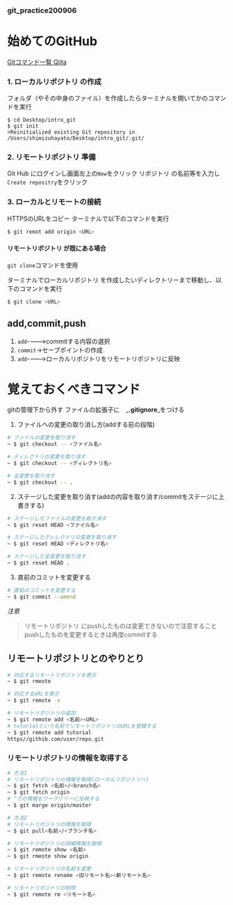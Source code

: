 ### git_practice200906

# 始めてのGitHub
[Gitコマンド一覧 Qiita](https://qiita.com/fukumone/items/73e1a9a62c5e4454263b)
　
### 1. ローカルリポジトリ の作成
フォルダ（やその中身のファイル）を作成したらターミナルを開いてかのコマンドを実行
```badh
$ cd Desktop/intro_git
$ git init
>Reinitialized existing Git repository in /Users/shimizuhayato/Desktop/intro_git/.git/
```
### 2. リモートリポジトリ 準備
Git Hub にログインし画面左上の`New`をクリック
リポジトリ の名前等を入力し`Create repositry`をクリック

### 3. ローカルとリモートの接続
HTTPSのURLをコピー
ターミナルで以下のコマンドを実行
```bash
$ git remot add origin <URL>
```

#### リモートリポジトリ が既にある場合
`git clone`コマンドを使用

ターミナルでローカルリポジトリ を作成したいディレクトリーまで移動し、以下のコマンドを実行
```bash
$ git clone <URL>
```

## add,commit,push
1. `add`---->commitする内容の選択
2. `commit`->セーブポイントの作成
3. `add`---->ローカルリポジトリをリモートリポジトリに反映

# 覚えておくべきコマンド
[](最後の方につける)
gitの管理下から外す
ファイルの拡張子に　_**.gitignore**_をつける

1. ファイルへの変更の取り消し方(addする前の段階)
```bash
# ファイルの変更を取り消す
~ $ git checkout -- <ファイル名>

# ディレクトリの変更を取り消す
~ $ git checkout -- <ディレクトリ名>

# 全変更を取り消す
~ $ git checkout -- .
```

2. ステージした変更を取り消す(addの内容を取り消す/commitをステージに上書きする)

```bash
# ステージしたファイルの変更を取り消す 
~ $ git reset HEAD <ファイル名>

# ステージしたディレクトリの変更を取り消す
~ $ git reset HEAD <ディレクトリ名>

# ステージした全変更を取り消す
~ $ git reset HEAD .
```
3. 直前のコミットを変更する

```bash
# 直前のコミットを変更する
~ $ git commit --amend
```
_*注意*_
> リモートリポジトリ にpushしたものは変更できないので注意すること  
> pushしたものを変更するときは再度commitする

## リモートリポジトリとのやりとり

```bash
# 対応するリモートリポジトリを表示
~ $ git rmeote

# 対応するURLを表示
~ $ git remote -v

# リモートリポジトリの追加
~ $ git remote add <名前><URL>
# tutorialという名前でリモートリポジトリのURLを登録する
~ $ git remote add tutorial
https//githib.com/user/repo.git
```
### リモートリポジトリの情報を取得する
```bash 
# 方法1
# リモートリポジトリの情報を取得(ローカルリポジトリへ)
~ $ git fetch <名前>/<branch名>
~ $ git fetch origin
# ^での情報をワークツリーに反映する
~ $ git marge origin/master

# 方法2
# リモートリポジトリの情報を取得
~ $ git pull<名前>/<ブランチ名>
```
```bash 
# リモートリポジトリの詳細情報を取得
~ $ git remote show <名前>
~ $ git rmeote show origin
```
```bash 
# リモートリポジトリの名前を変更
~ $ git remote rename <旧リモート名><新リモート名>

# リモートリポジトリの削除
~ $ git remote rm <リモート名>
```
